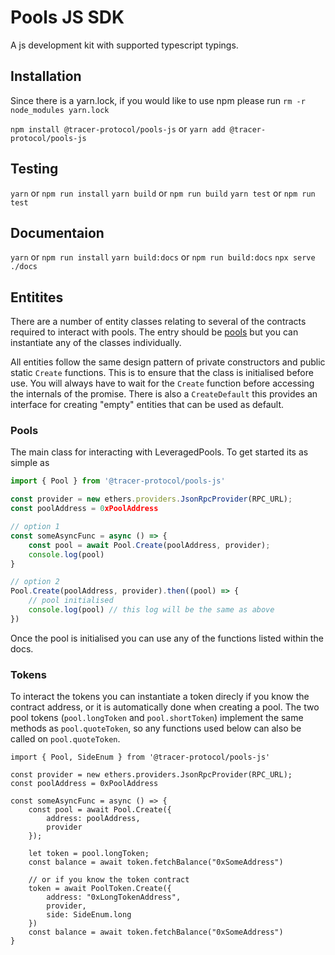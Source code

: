 # Pools JS SDK
A js development kit with supported typescript typings.

## Installation

Since there is a yarn.lock, if you would like to use npm please run
`rm -r node_modules yarn.lock`

`npm install @tracer-protocol/pools-js` or `yarn add @tracer-protocol/pools-js`

## Testing
`yarn` or `npm run install`
`yarn build` or `npm run build`
`yarn test` or `npm run test`

## Documentaion
`yarn` or `npm run install`
`yarn build:docs` or `npm run build:docs`
`npx serve ./docs`

## Entitites
There are a number of entity classes relating to several of the contracts required to interact with pools.
The entry should be [pools](./src/entities/pool.ts) but you can instantiate any of the classes individually.

All entities follow the same design pattern of private constructors and public static `Create` functions.
This is to ensure that the class is initialised before use. You will always have to wait for the `Create`
function before accessing the internals of the promise. There is also a `CreateDefault` this provides an
interface for creating "empty" entities that can be used as default.

### Pools
The main class for interacting with LeveragedPools. To get started its as simple as
```javascript
import { Pool } from '@tracer-protocol/pools-js'

const provider = new ethers.providers.JsonRpcProvider(RPC_URL);
const poolAddress = 0xPoolAddress

// option 1
const someAsyncFunc = async () => {
	const pool = await Pool.Create(poolAddress, provider);
	console.log(pool)
}

// option 2
Pool.Create(poolAddress, provider).then((pool) => {
	// pool initialised
	console.log(pool) // this log will be the same as above
})
```

Once the pool is initialised you can use any of the functions listed within the docs.

### Tokens
To interact the tokens you can instantiate a token direcly if you know the contract address,
or it is automatically done when creating a pool. The two pool tokens
(`pool.longToken` and `pool.shortToken`) implement the same methods as `pool.quoteToken`, so any
functions used below can also be called on `pool.quoteToken`.

```
import { Pool, SideEnum } from '@tracer-protocol/pools-js'

const provider = new ethers.providers.JsonRpcProvider(RPC_URL);
const poolAddress = 0xPoolAddress

const someAsyncFunc = async () => {
	const pool = await Pool.Create({
		address: poolAddress, 
		provider
	});

	let token = pool.longToken;
	const balance = await token.fetchBalance("0xSomeAddress")

	// or if you know the token contract
	token = await PoolToken.Create({
		address: "0xLongTokenAddress", 
		provider,
		side: SideEnum.long
	})
	const balance = await token.fetchBalance("0xSomeAddress")
}
```
